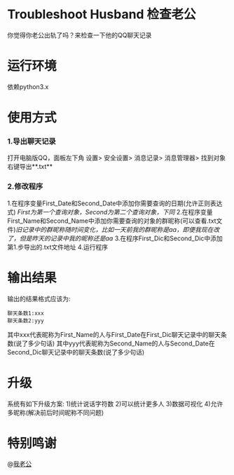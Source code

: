# Troubleshoot Husband 检查老公
你觉得你老公出轨了吗？来检查一下他的QQ聊天记录

# 运行环境
依赖python3.x

# 使用方式
### 1.导出聊天记录
打开电脑版QQ，面板左下角 设置> 安全设置> 消息记录> 消息管理器> 找到对象右键导出**.txt**

### 2.修改程序
1.在程序变量First_Date和Second_Date中添加你需要查询的日期(允许正则表达式) *First为第一个查询对象，Second为第二个查询对象，下同*
2.在程序变量First_Name和Second_Name中添加你需要查询的对象的群昵称(可以查看.txt文件)*旧记录中的群昵称随时间变化，比如一天前我的群昵称是aa，即便我现在改了，但是昨天的记录中我的昵称还是aa*
3.在程序First_Dic和Second_Dic中添加第1.步导出的.txt文件地址
4.运行程序

# 输出结果
输出的结果格式应该为:
```
聊天条数1:xxx
聊天条数2:yyy
```
其中xxx代表昵称为First_Name的人与First_Date在First_Dic聊天记录中的聊天条数(说了多少句话)
其中yyy代表昵称为Second_Name的人与Second_Date在Second_Dic聊天记录中的聊天条数(说了多少句话)

# 升级
系统有如下升级方案:
1)统计说话字符数
2)可以统计更多人
3)数据可视化
4)允许多昵称(解决前后时间昵称不同问题)

# 特别鸣谢
@[我老公](https://github.com/schlibra)
